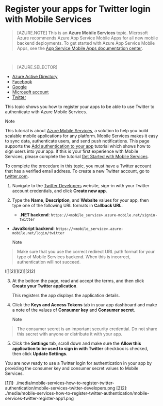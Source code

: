 <properties
    pageTitle="Register for Twitter authentication | Microsoft Azure"
    description="Learn how to use Twitter authentication with your Azure Mobile Services application."
    services="mobile-services"
    documentationCenter=""
    authors="ggailey777"
    manager="dwrede"
    editor=""/>


<tags 
    ms.service="mobile-services" 
    ms.workload="mobile" 
    ms.tgt_pltfrm="na" 
    ms.devlang="multiple" 
    ms.topic="article" 
    ms.date="11/30/2015" 
    ms.author="glenga"/>

# Register your apps for Twitter login with Mobile Services
>[AZURE.NOTE] This is an **Azure Mobile Services** topic.  Microsoft Azure recommends Azure App Service Mobile Apps for all new mobile backend deployments.
To get started with Azure App Service Mobile Apps, see the [App Service Mobile Apps documentation center](/documentation/services/app-service/mobile).


&nbsp;

> [AZURE.SELECTOR]
- [Azure Active Directory](../articles/mobile-services/mobile-services-how-to-register-active-directory-authentication.md)
- [Facebook](../articles/mobile-services/mobile-services-how-to-register-facebook-authentication.md)
- [Google](../articles/mobile-services/mobile-services-how-to-register-google-authentication.md)
- [Microsoft account](../articles/mobile-services/mobile-services-how-to-register-microsoft-authentication.md)
- [Twitter](../articles/mobile-services/mobile-services-how-to-register-twitter-authentication.md)


This topic shows you how to register your apps to be able to use Twitter to authenticate with Azure Mobile Services.

> [!NOTE]
> This tutorial is about [Azure Mobile Services](https://azure.microsoft.com/services/mobile-services/), a solution to help you build scalable mobile applications for any platform. Mobile Services makes it easy to sync data, authenticate users, and send push notifications. This page supports the [Add authentication to your app](mobile-services-ios-get-started-users.md) tutorial which shows how to sign users into your app. If this is your first experience with Mobile Services, please complete the tutorial [Get Started with Mobile Services](mobile-services-ios-get-started.md).
> 
> 
To complete the procedure in this topic, you must have a Twitter account that has a verified email address. To create a new Twitter account, go to <a href="http://go.microsoft.com/fwlink/p/?LinkID=268287" target="_blank">twitter.com</a>.

1. Navigate to the [Twitter Developers](http://go.microsoft.com/fwlink/p/?LinkId=268300) website, sign-in with your Twitter account credentials, and click **Create new app**.

2. Type the **Name**, **Description**, and **Website** values for your app, then type one of the following URL formats in **Callback URL**.

   * **.NET backend**: `https://<mobile_service>.azure-mobile.net/signin-twitter`
* **JavaScript backend**: `https://<mobile_service>.azure-mobile.net/login/twitter`

  > [!NOTE]
> Make sure that you use the correct redirect URL path format for your type of Mobile Services backend. When this is incorrect, authentication will not succeed.
> &nbsp;
> 
> 
   ![][2][][2]][2]2]


3. At the bottom the page, read and accept the terms, and then click **Create your Twitter application**.

      This registers the app displays the application details.

4. Click the **Keys and Access Tokens** tab in your app dashboard and make a note of the values of **Consumer key** and **Consumer secret**.

   > [!NOTE]
> The consumer secret is an important security credential. Do not share this secret with anyone or distribute it with your app.
> 
5. Click the **Settings** tab, scroll down and make sure the **Allow this application to be used to sign in with Twitter** checkbox is checked, then click **Update Settings**.


You are now ready to use a Twitter login for authentication in your app by providing the consumer key and consumer secret values to Mobile Services.

<!-- Anchors. -->

<!-- Images. -->
[1]1]: ./media/mobile-services-how-to-register-twitter-authentication/mobile-services-twitter-developers.png
[2]2]: ./media/mobile-services-how-to-register-twitter-authentication/mobile-services-twitter-register-app1.png

<!-- URLs. -->

[Twitter Developers]: http://go.microsoft.com/fwlink/p/?LinkId=268300
[Get started with authentication]: /develop/mobile/tutorials/get-started-with-users-dotnet/

